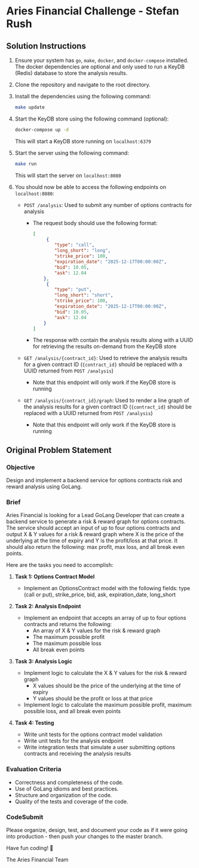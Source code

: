 # Aries Financial Challenge - Stefan Rush

## Solution Instructions

1. Ensure your system has `go`, `make`, `docker`, and `docker-compose` installed. The docker dependencies are optional and only used to run a KeyDB (Redis) database to store the analysis results.

2. Clone the repository and navigate to the root directory.

3. Install the dependencies using the following command:

    ```bash
    make update
    ```

4. Start the KeyDB store using the following command (optional):

    ```bash
    docker-compose up -d
    ```

    This will start a KeyDB store running on `localhost:6379`

5. Start the server using the following command:

    ```bash
    make run
    ```

    This will start the server on `localhost:8080`

6. You should now be able to access the following endpoints on `localhost:8080`:

    - `POST /analysis`: Used to submit any number of options contracts for analysis

        - The request body should use the following format:

            ```json
            [
                 {
                    "type": "call",
                    "long_short": "long",
                    "strike_price": 100,
                    "expiration_date": "2025-12-17T00:00:00Z",
                    "bid": 10.05,
                    "ask": 12.04
                },
                 {
                    "type": "put",
                    "long_short": "short",
                    "strike_price": 100,
                    "expiration_date": "2025-12-17T00:00:00Z",
                    "bid": 10.05,
                    "ask": 12.04
                }
            ]
            ```

        - The response with contain the analysis results along with a UUID for retrieving the results on-demand from the KeyDB store

    - `GET /analysis/{contract_id}`: Used to retrieve the analysis results for a given contract ID (`{contract_id}` should be replaced with a UUID returned from `POST /analysis`)

        - Note that this endpoint will only work if the KeyDB store is running

    - `GET /analysis/{contract_id}/graph`: Used to render a line graph of the analysis results for a given contract ID (`{contract_id}` should be replaced with a UUID returned from `POST /analysis`)

        - Note that this endpoint will only work if the KeyDB store is running

## Original Problem Statement

### Objective

Design and implement a backend service for options contracts risk and reward analysis using GoLang.

### Brief

Aries Financial is looking for a Lead GoLang Developer that can create a backend service to generate a risk & reward graph for options contracts. The service should accept an input of up to four options contracts and output X & Y values for a risk & reward graph where X is the price of the underlying at the time of expiry and Y is the profit/loss at that price. It should also return the following: max profit, max loss, and all break even points.

Here are the tasks you need to accomplish:

1. **Task 1: Options Contract Model**
    - Implement an OptionsContract model with the following fields: type (call or put), strike_price, bid, ask, expiration_date, long_short

2. **Task 2: Analysis Endpoint**
    - Implement an endpoint that accepts an array of up to four options contracts and returns the following:
        - An array of X & Y values for the risk & reward graph
        - The maximum possible profit
        - The maximum possible loss
        - All break even points

3. **Task 3: Analysis Logic**
    - Implement logic to calculate the X & Y values for the risk & reward graph
        - X values should be the price of the underlying at the time of expiry
        - Y values should be the profit or loss at that price
    - Implement logic to calculate the maximum possible profit, maximum possible loss, and all break even points

4. **Task 4: Testing**
    - Write unit tests for the options contract model validation
    - Write unit tests for the analysis endpoint
    - Write integration tests that simulate a user submitting options contracts and receiving the analysis results

### Evaluation Criteria

- Correctness and completeness of the code.
- Use of GoLang idioms and best practices.
- Structure and organization of the code.
- Quality of the tests and coverage of the code.

### CodeSubmit

Please organize, design, test, and document your code as if it were
going into production - then push your changes to the master branch.

Have fun coding! 🚀

The Aries Financial Team
